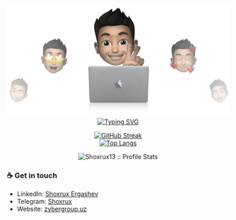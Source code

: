 <p align="center">
<img src="./cover_shoxrux13.png" alt="Shoxrux"/>
<a href="https://github.com/pattisoj"><img alt="Typing SVG" src="https://readme-typing-svg.herokuapp.com?font=IBM+Plex+Sans&size=25&duration=4500&color=BCB1F7&center=true&width=500&lines=Hi,+I'm+Shoxrux+Ergashev+👋;Backend+developer;Nice+to+meet+you!" /> </a> </p>

<div align="center">

[![GitHub Streak](https://streak-stats.demolab.com/?user=shoxrux13&theme=dark)](https://github.com/shoxrux13/)<br/>
[![Top Langs](https://github-readme-stats.vercel.app/api/top-langs/?username=shoxrux13&text_color=ffffff&text_bold=true&title_color=e3289c&bg_color=2b213a&card_width=495px&hide=html,css)](https://github.com/shoxrux13/)</div>


<p align="center"><img src="https://github-readme-stats.vercel.app/api?username=shoxrux13&show_icons=true&theme=synthwave" alt="Shoxrux13 :: Profile Stats" /></p>

### ☕ Get in touch
- LinkedIn: <a href = "https://www.linkedin.com/in/shoxrux13/">Shoxrux Ergashev</a>
- Telegram: <a href = "https://t.me/Shoxruxx_13">Shoxrux</a>
- Website: <a href = "https://zybergroup.uz">zybergroup.uz</a>
<br>
